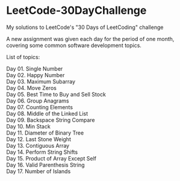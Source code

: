 # LeetCode-30DayChallenge
My solutions to LeetCode's "30 Days of LeetCoding" challenge

A new assignment was given each day for the period of one month, covering some common software development topics.

List of topics:

Day 01. Single Number<br>
Day 02. Happy Number<br>
Day 03. Maximum Subarray<br>
Day 04. Move Zeros<br>
Day 05. Best Time to Buy and Sell Stock<br> 
Day 06. Group Anagrams<br>
Day 07. Counting Elements<br>
Day 08. Middle of the Linked List<br>
Day 09. Backspace String Compare<br>
Day 10. Min Stack<br>
Day 11. Diameter of Binary Tree<br>
Day 12. Last Stone Weight<br>
Day 13. Contiguous Array<br>
Day 14. Perform String Shifts<br>
Day 15. Product of Array Except Self<br>
Day 16. Valid Parenthesis String<br>
Day 17. Number of Islands<br>
